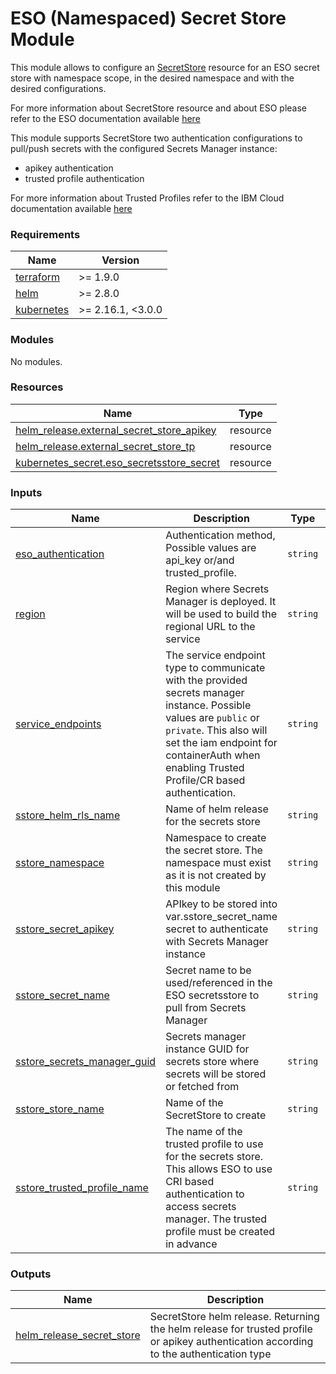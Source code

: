# ESO (Namespaced) Secret Store Module

This module allows to configure an [SecretStore](https://external-secrets.io/latest/api/secretstore/) resource for an ESO secret store with namespace scope, in the desired namespace and with the desired configurations.

For more information about SecretStore resource and about ESO please refer to the ESO documentation available [here](https://external-secrets.io/v0.8.3/guides/introduction/)

This module supports SecretStore two authentication configurations to pull/push secrets with the configured Secrets Manager instance:
- apikey authentication
- trusted profile authentication

For more information about Trusted Profiles refer to the IBM Cloud documentation available [here](https://cloud.ibm.com/docs/account?topic=account-create-trusted-profile&interface=ui)

<!-- BEGINNING OF PRE-COMMIT-TERRAFORM DOCS HOOK -->
### Requirements

| Name | Version |
|------|---------|
| <a name="requirement_terraform"></a> [terraform](#requirement\_terraform) | >= 1.9.0 |
| <a name="requirement_helm"></a> [helm](#requirement\_helm) | >= 2.8.0 |
| <a name="requirement_kubernetes"></a> [kubernetes](#requirement\_kubernetes) | >= 2.16.1, <3.0.0 |

### Modules

No modules.

### Resources

| Name | Type |
|------|------|
| [helm_release.external_secret_store_apikey](https://registry.terraform.io/providers/hashicorp/helm/latest/docs/resources/release) | resource |
| [helm_release.external_secret_store_tp](https://registry.terraform.io/providers/hashicorp/helm/latest/docs/resources/release) | resource |
| [kubernetes_secret.eso_secretsstore_secret](https://registry.terraform.io/providers/hashicorp/kubernetes/latest/docs/resources/secret) | resource |

### Inputs

| Name | Description | Type | Default | Required |
|------|-------------|------|---------|:--------:|
| <a name="input_eso_authentication"></a> [eso\_authentication](#input\_eso\_authentication) | Authentication method, Possible values are api\_key or/and trusted\_profile. | `string` | `"trusted_profile"` | no |
| <a name="input_region"></a> [region](#input\_region) | Region where Secrets Manager is deployed. It will be used to build the regional URL to the service | `string` | n/a | yes |
| <a name="input_service_endpoints"></a> [service\_endpoints](#input\_service\_endpoints) | The service endpoint type to communicate with the provided secrets manager instance. Possible values are `public` or `private`. This also will set the iam endpoint for containerAuth when enabling Trusted Profile/CR based authentication. | `string` | `"public"` | no |
| <a name="input_sstore_helm_rls_name"></a> [sstore\_helm\_rls\_name](#input\_sstore\_helm\_rls\_name) | Name of helm release for the secrets store | `string` | `"external-secret-store"` | no |
| <a name="input_sstore_namespace"></a> [sstore\_namespace](#input\_sstore\_namespace) | Namespace to create the secret store. The namespace must exist as it is not created by this module | `string` | n/a | yes |
| <a name="input_sstore_secret_apikey"></a> [sstore\_secret\_apikey](#input\_sstore\_secret\_apikey) | APIkey to be stored into var.sstore\_secret\_name secret to authenticate with Secrets Manager instance | `string` | `null` | no |
| <a name="input_sstore_secret_name"></a> [sstore\_secret\_name](#input\_sstore\_secret\_name) | Secret name to be used/referenced in the ESO secretsstore to pull from Secrets Manager | `string` | `"ibm-secret"` | no |
| <a name="input_sstore_secrets_manager_guid"></a> [sstore\_secrets\_manager\_guid](#input\_sstore\_secrets\_manager\_guid) | Secrets manager instance GUID for secrets store where secrets will be stored or fetched from | `string` | n/a | yes |
| <a name="input_sstore_store_name"></a> [sstore\_store\_name](#input\_sstore\_store\_name) | Name of the SecretStore to create | `string` | n/a | yes |
| <a name="input_sstore_trusted_profile_name"></a> [sstore\_trusted\_profile\_name](#input\_sstore\_trusted\_profile\_name) | The name of the trusted profile to use for the secrets store. This allows ESO to use CRI based authentication to access secrets manager. The trusted profile must be created in advance | `string` | `null` | no |

### Outputs

| Name | Description |
|------|-------------|
| <a name="output_helm_release_secret_store"></a> [helm\_release\_secret\_store](#output\_helm\_release\_secret\_store) | SecretStore helm release. Returning the helm release for trusted profile or apikey authentication according to the authentication type |
<!-- END OF PRE-COMMIT-TERRAFORM DOCS HOOK -->

